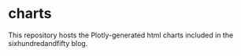 # charts

This repository hosts the Plotly-generated html charts included in the sixhundredandfifty blog.
